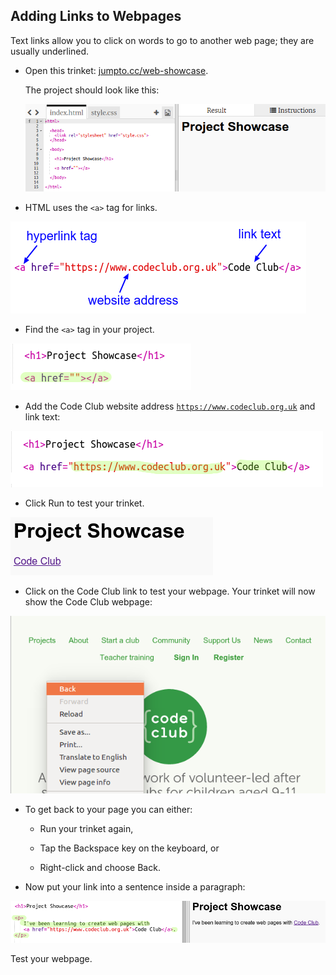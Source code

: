 ## Adding Links to Webpages

Text links allow you to click on words to go to another web page; they are usually underlined.

+ Open this trinket: [jumpto.cc/web-showcase](http://jumpto.cc/web-showcase).
    
    The project should look like this:
    
    ![screenshot](images/showcase-starter.png)

+ HTML uses the `<a>` tag for links.

![screenshot](images/showcase-link.png)

+ Find the `<a>` tag in your project. 

![screenshot](images/showcase-a-template.png)

+ Add the Code Club website address [`https://www.codeclub.org.uk`](https://www.codeclub.org.uk) and link text:

![screenshot](images/showcase-code-club.png)

+ Click Run to test your trinket.

![screenshot](images/showcase-cc-output.png)

+ Click on the Code Club link to test your webpage. Your trinket will now show the Code Club webpage: 

![screenshot](images/showcase-cc-website.png)

+ To get back to your page you can either:
    
    + Run your trinket again,
    
    + Tap the Backspace key on the keyboard, or
    
    + Right-click and choose Back.

+ Now put your link into a sentence inside a paragraph:

![screenshot](images/showcase-paragraph.png)

Test your webpage.